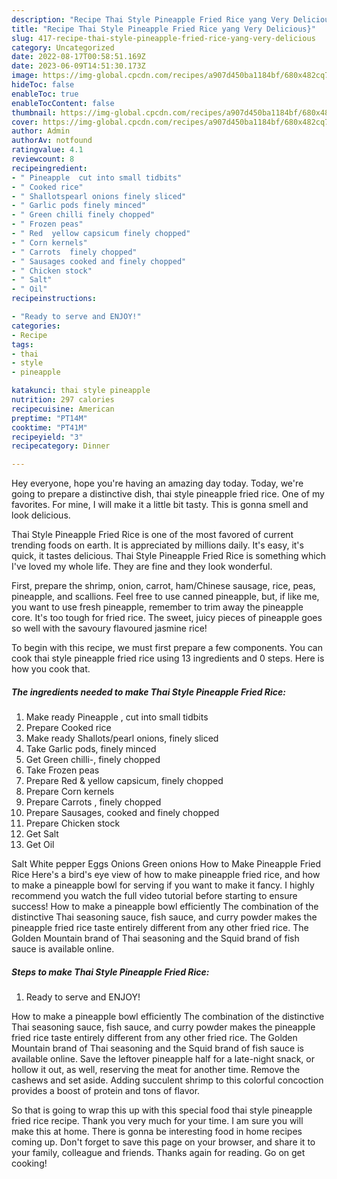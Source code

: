 ```yaml
---
description: "Recipe Thai Style Pineapple Fried Rice yang Very Delicious}"
title: "Recipe Thai Style Pineapple Fried Rice yang Very Delicious}"
slug: 417-recipe-thai-style-pineapple-fried-rice-yang-very-delicious
category: Uncategorized
date: 2022-08-17T00:58:51.169Z
date: 2023-06-09T14:51:30.173Z
image: https://img-global.cpcdn.com/recipes/a907d450ba1184bf/680x482cq70/thai-style-pineapple-fried-rice-recipe-main-photo.jpg
hideToc: false
enableToc: true
enableTocContent: false
thumbnail: https://img-global.cpcdn.com/recipes/a907d450ba1184bf/680x482cq70/thai-style-pineapple-fried-rice-recipe-main-photo.jpg
cover: https://img-global.cpcdn.com/recipes/a907d450ba1184bf/680x482cq70/thai-style-pineapple-fried-rice-recipe-main-photo.jpg
author: Admin
authorAv: notfound
ratingvalue: 4.1
reviewcount: 8
recipeingredient:
- " Pineapple  cut into small tidbits"
- " Cooked rice"
- " Shallotspearl onions finely sliced"
- " Garlic pods finely minced"
- " Green chilli finely chopped"
- " Frozen peas"
- " Red  yellow capsicum finely chopped"
- " Corn kernels"
- " Carrots  finely chopped"
- " Sausages cooked and finely chopped"
- " Chicken stock"
- " Salt"
- " Oil"
recipeinstructions:

- "Ready to serve and ENJOY!"
categories:
- Recipe
tags:
- thai
- style
- pineapple

katakunci: thai style pineapple 
nutrition: 297 calories
recipecuisine: American
preptime: "PT14M"
cooktime: "PT41M"
recipeyield: "3"
recipecategory: Dinner

---
```



Hey everyone, hope you're having an amazing day today. Today, we're going to prepare a distinctive dish, thai style pineapple fried rice. One of my favorites. For mine, I will make it a little bit tasty. This is gonna smell and look delicious.

Thai Style Pineapple Fried Rice is one of the most favored of current trending foods on earth. It is appreciated by millions daily. It's easy, it's quick, it tastes delicious. Thai Style Pineapple Fried Rice is something which I've loved my whole life. They are fine and they look wonderful.

First, prepare the shrimp, onion, carrot, ham/Chinese sausage, rice, peas, pineapple, and scallions. Feel free to use canned pineapple, but, if like me, you want to use fresh pineapple, remember to trim away the pineapple core. It&#39;s too tough for fried rice. The sweet, juicy pieces of pineapple goes so well with the savoury flavoured jasmine rice!


To begin with this recipe, we must first prepare a few components. You can cook thai style pineapple fried rice using 13 ingredients and 0 steps. Here is how you cook that.

<!--inarticleads1-->

##### The ingredients needed to make Thai Style Pineapple Fried Rice:

1. Make ready  Pineapple , cut into small tidbits
1. Prepare  Cooked rice
1. Make ready  Shallots/pearl onions, finely sliced
1. Take  Garlic pods, finely minced
1. Get  Green chilli-, finely chopped
1. Take  Frozen peas
1. Prepare  Red &amp; yellow capsicum, finely chopped
1. Prepare  Corn kernels
1. Prepare  Carrots , finely chopped
1. Prepare  Sausages, cooked and finely chopped
1. Prepare  Chicken stock
1. Get  Salt
1. Get  Oil


Salt White pepper Eggs Onions Green onions How to Make Pineapple Fried Rice Here&#39;s a bird&#39;s eye view of how to make pineapple fried rice, and how to make a pineapple bowl for serving if you want to make it fancy. I highly recommend you watch the full video tutorial before starting to ensure success! How to make a pineapple bowl efficiently The combination of the distinctive Thai seasoning sauce, fish sauce, and curry powder makes the pineapple fried rice taste entirely different from any other fried rice. The Golden Mountain brand of Thai seasoning and the Squid brand of fish sauce is available online. 

<!--inarticleads2-->

##### Steps to make Thai Style Pineapple Fried Rice:


1. Ready to serve and ENJOY!

How to make a pineapple bowl efficiently The combination of the distinctive Thai seasoning sauce, fish sauce, and curry powder makes the pineapple fried rice taste entirely different from any other fried rice. The Golden Mountain brand of Thai seasoning and the Squid brand of fish sauce is available online. Save the leftover pineapple half for a late-night snack, or hollow it out, as well, reserving the meat for another time. Remove the cashews and set aside. Adding succulent shrimp to this colorful concoction provides a boost of protein and tons of flavor. 

So that is going to wrap this up with this special food thai style pineapple fried rice recipe. Thank you very much for your time. I am sure you will make this at home. There is gonna be interesting food in home recipes coming up. Don't forget to save this page on your browser, and share it to your family, colleague and friends. Thanks again for reading. Go on get cooking!
